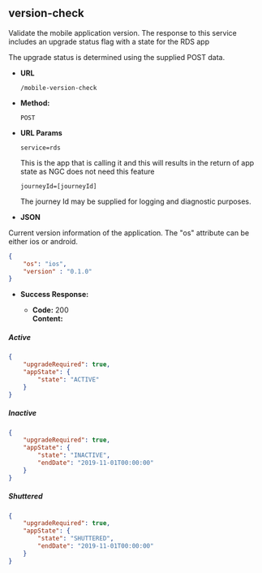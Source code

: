 version-check
----
Validate the mobile application version. The response to this service includes an upgrade status flag with a state for the RDS app

The upgrade status is determined using the supplied POST data.
  
* **URL**

  `/mobile-version-check`

* **Method:**
  
  `POST`

*  **URL Params**

    `service=rds`
    
    This is the app that is calling it and this will results in the return of app state as NGC does not need this feature
 
   `journeyId=[journeyId]`
   
   The journey Id may be supplied for logging and diagnostic purposes.
     
*  **JSON**

Current version information of the application. The "os" attribute can be either ios or android.

```json
{
    "os": "ios",
    "version" : "0.1.0"
}
```

* **Success Response:**

  * **Code:** 200 <br />
    **Content:** 

##### Active
```json
{
    "upgradeRequired": true,
    "appState": {
        "state": "ACTIVE"
    }
}
```
##### Inactive
```json
{
    "upgradeRequired": true,
    "appState": {
        "state": "INACTIVE",
        "endDate": "2019-11-01T00:00:00"
    }
}
```
##### Shuttered
```json
{
    "upgradeRequired": true,
    "appState": {
        "state": "SHUTTERED",
        "endDate": "2019-11-01T00:00:00"
    }
}
```


